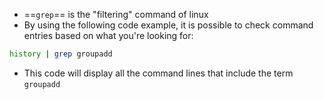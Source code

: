 - ==`grep`== is the "filtering" command of linux
- By using the following code example, it is possible to check command entries based on what you're looking for:

```bash
history | grep groupadd
```

- This code will display all the command lines that include the term `groupadd`